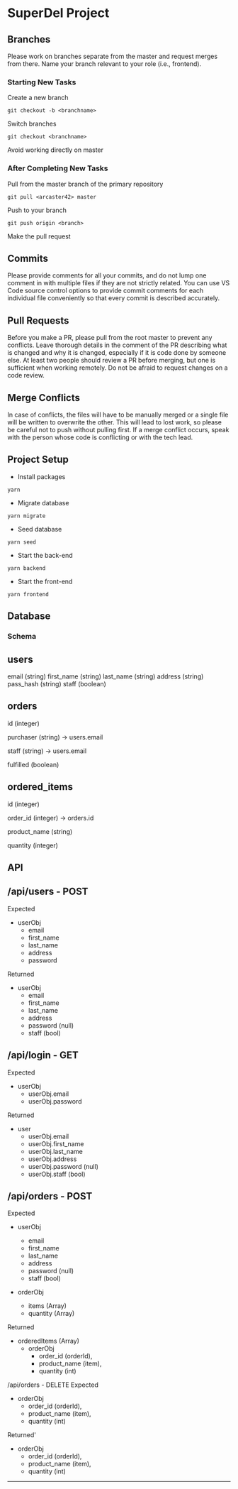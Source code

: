 # SuperDel Project

## Branches

Please work on branches separate from the master and request merges from there. Name your branch relevant to your role (i.e., frontend).

### Starting New Tasks

Create a new branch
```
git checkout -b <branchname>
```
Switch branches
```
git checkout <branchname>
```
Avoid working directly on master

### After Completing New Tasks

Pull from the master branch of the primary repository
```
git pull <arcaster42> master
```
Push to your branch
```
git push origin <branch>
```
Make the pull request

## Commits

Please provide comments for all your commits, and do not lump one comment in with multiple files if they are not strictly related. You can use VS Code source control options to provide commit comments for each individual file conveniently so that every commit is described accurately.

## Pull Requests

Before you make a PR, please pull from the root master to prevent any conflicts. Leave thorough details in the comment of the PR describing what is changed and why it is changed, especially if it is code done by someone else. At least two people should review a PR before merging, but one is sufficient when working remotely. Do not be afraid to request changes on a code review.

## Merge Conflicts

In case of conflicts, the files will have to be manually merged or a single file will be written to overwrite the other. This will lead to lost work, so please be careful not to push without pulling first. If a merge conflict occurs, speak with the person whose code is conflicting or with the tech lead.

## Project Setup

- Install packages
```
yarn 
```
- Migrate database
```
yarn migrate
```
- Seed database
```
yarn seed
```
- Start the back-end
```
yarn backend
```
- Start the front-end
```
yarn frontend
```

## Database

### Schema

users
-----
email (string)
first_name (string)
last_name (string)
address (string)
pass_hash (string)
staff (boolean)

orders
------
id (integer)

purchaser (string) -> users.email

staff (string) -> users.email

fulfilled (boolean)

ordered_items
-------------
id (integer)

order_id (integer) -> orders.id

product_name (string)

quantity (integer)

## API

/api/users - POST
-----------------
Expected
- userObj
    - email
    - first_name
    - last_name
    - address
    - password

Returned
- userObj
    - email
    - first_name
    - last_name
    - address
    - password (null)
    - staff (bool)

/api/login - GET
----------------
Expected
- userObj 
    - userObj.email 
    - userObj.password

Returned
- user
    - userObj.email 
    - userObj.first_name 
    - userObj.last_name 
    - userObj.address
    - userObj.password (null)
    - userObj.staff (bool)

/api/orders - POST
-----------------
Expected
- userObj
    - email
    - first_name
    - last_name
    - address
    - password (null)
    - staff (bool)

- orderObj
    - items (Array)
    - quantity (Array)

Returned
- orderedItems (Array)
    - orderObj
        - order_id (orderId),
        - product_name (item),
        - quantity (int)

/api/orders - DELETE
Expected
- orderObj
    - order_id (orderId),
    - product_name (item),
    - quantity (int)

Returned'
- orderObj
    - order_id (orderId),
    - product_name (item),
    - quantity (int)

-----------------
     